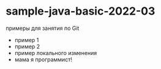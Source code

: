 # sample-java-basic-2022-03

примеры для занятия по Git
- пример 1
- пример 2
- пример локального изменения
- мама я программист!
